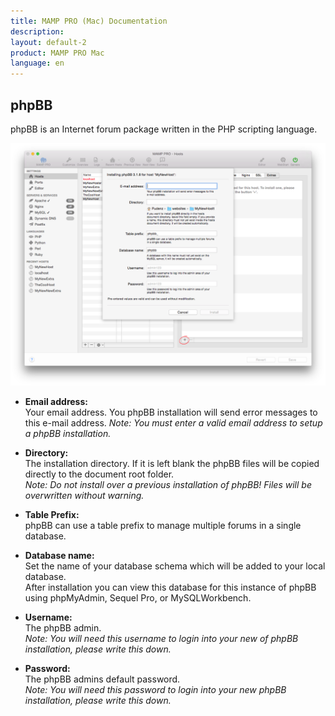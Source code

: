 ```yaml
---
title: MAMP PRO (Mac) Documentation
description: 
layout: default-2
product: MAMP PRO Mac
language: en
---
```


## phpBB

phpBB is an Internet forum package written in the PHP scripting language. 

![MAMP](phpBB.png)

*  **Email address:**  
   Your email address. You phpBB installation will send error messages to this e-mail address.
   *Note: You must enter a valid email address to setup a phpBB installation.*

*  **Directory:**  
   The installation directory. If it is left blank the phpBB files will be copied directly to the document root folder.  
   *Note: Do not install over a previous installation of phpBB! Files will be overwritten without warning.*  

*  **Table Prefix:**  
   phpBB can use a table prefix to manage multiple forums in a single database. 

*  **Database name:**  
   Set the name of your database schema which will be added to your local database.  
   After installation you can view this database for this instance of phpBB using phpMyAdmin, Sequel Pro, or           MySQLWorkbench. 
 
*  **Username:**  
   The phpBB admin.  
   *Note: You will need this username to login into your new of phpBB installation, please write this down.*  

*  **Password:**  
   The phpBB admins default password.  
   *Note: You will need this password to login into your new phpBB installation, please write this down.*


